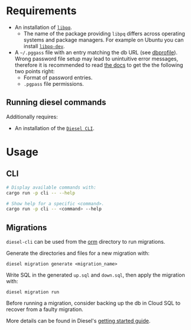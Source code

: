 # Requirements

- An installation of [`libpq`](https://www.postgresql.org/docs/15/libpq.html).
  - The name of the package providing `libpq` differs across operating systems and package managers. For example on Ubuntu you can install [`libpq-dev`](https://packages.ubuntu.com/search?suite=default&section=all&arch=any&keywords=libpq-dev&searchon=names).
- A `~/.pggass` file with an entry matching the db URL (see [dbprofile](./dbprofile)). Wrong password file setup may lead to unintuitive error messages, therefore it is recommended to read [the docs](https://www.postgresql.org/docs/15/libpq-pgpass.html) to get the the following two points right:
  - Format of password entries.
  - `.pgpass` file permissions.

## Running diesel commands

Additionally requires:

- An installation of the [`Diesel CLI`](https://diesel.rs/guides/getting-started.html).

# Usage

## CLI

```bash
# Display available commands with:
cargo run -p cli -- --help

# Show help for a specific <command>.
cargo run -p cli -- <command> --help
```

## Migrations

`diesel-cli` can be used from the [orm](./orm) directory to run migrations.

Generate the directories and files for a new migration with:

```
diesel migration generate <migration_name>
```

Write SQL in the generated `up.sql` and `down.sql`, then apply the migration with:

```
diesel migration run
```

Before running a migration, consider backing up the db in Cloud SQL to recover from a faulty migration.

More details can be found in Diesel's [getting started guide](https://diesel.rs/guides/getting-started).

